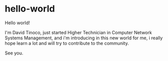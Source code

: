 # hello-world
Hello world!

I'm David Tinoco, just started Higher Technician in Computer Network Systems Management, and i'm introducing in this new world for me, i really hope learn a lot and will try to contribute to the community.

See you.
